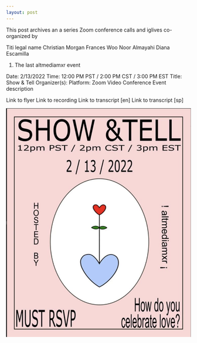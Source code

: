 ```yaml
---
layout: post
---
```

This post archives an a series Zoom conference calls and iglives co-organized by 

Titi legal name Christian Morgan
Frances Woo
Noor Almayahi 
Diana Escamilla 

1. The last altmediamxr event
   
  Date: 2/13/2022
  Time: 12:00 PM PST / 2:00 PM CST / 3:00 PM EST
  Title: Show & Tell
  Organizer(s): 
  Platform: Zoom Video Conference
  Event description

  Link to flyer
  Link to recording
  Link to transcript [en]
  Link to transcript [sp]


![2022-02-13 altmediamxr event flyer](../assets/2022-02-13-Show&Tell.png)


